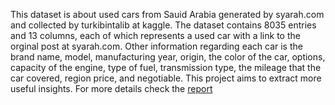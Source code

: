This dataset is about used cars from Sauid Arabia generated by syarah.com and collected by turkibintalib at kaggle.
The dataset contains 8035 entries and 13 columns, each of which represents a used car with a link to  the orginal post at syarah.com. Other information regarding each car is the brand name, model, manufacturing year, origin, the color of the car, options, capacity of the engine, type of fuel, transmission type, the mileage that the car covered, region price, and negotiable.
This project aims to extract more useful insights.
For more details check the [report](https://htmlpreview.github.io/?https://github.com/raefsalem/saudi-arabia-used-cars-dataset/blob/main/src/Used-Cars-Report.html)